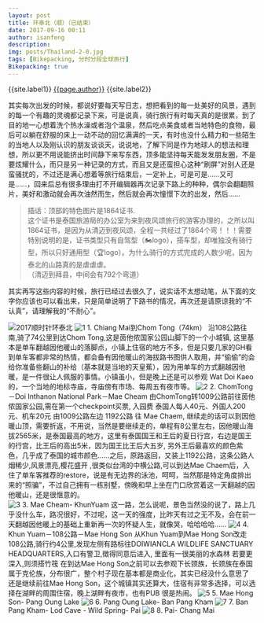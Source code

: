 ```yaml
---
layout: post
title: 环泰北（顺）（已结束）
date: 2017-09-16 00:11
author: isanfeng
description:
img: posts/Thailand-2-0.jpg
tags: [Bikepacking, 分时分段全球旅行]
Bikepacking: true
---
```

{{site.label1}} <a href="/about">{{page.author}}</a> {{site.label2}}

其实每次出发的时候，都说好要每天写日志，想把看到的每一处美好的风景，遇到的每一个有趣的灵魂都记录下来，可是说真，骑行旅行有时每天真的是很累，到了目的地一心想着洗个热水澡或者泡个温泉，然后吃点美食或者当地特色的食物，最后可以躺在舒服的床上一动不动的回忆满满的一天，有时也没什么精力和一些陌生的当地人以及刚认识的朋友谈谈天，说说地，了解下同是作为地球人的想法和理想，所以更不用说能挤出时间静下来写东西，顶多能坚持每天能发发朋友圈，不是要炫耀什么，而只是另一种记录的方式，而且又是还蛮担心这种“刷屏”对别人还是蛮骚扰的，不过还是满心想着等旅行结束后，一定补上，可是可是……又可是……，回来后总有很多理由打不开编辑器再次记录下路上的种种，偶尔会翻翻照片，美好和激动就会再次油然而生，然后就会再次憧憬下次的出发，然后……
<blockquote>
<div>插话：顶部的特色图片是1864证书.</div>
<div>这个证书是泰国旅游局的办公室为来到夜风颂旅行的游客办理的，之所以叫1864证书，是因为从清迈到夜风颂，全程一共经过了1864个弯！！！需要特别说明的是，证书类型只有自驾型（🏍logo），搭车型，却唯独没有骑行型，所以只好通用型（🏆logo）。为什么骑行的方式完成的人数少呢，因为泰北的山路真的是虐虐虐。</div>
<div>（清迈到拜县，中间会有792个弯道）</div></blockquote>
<!--more-->

其实再写这些内容的时候，旅行已经过去很久了，说实话不太想动笔，从下面的文字你应该也可以看出来，只是简单说明了下路书的情况，再次还是请原谅我的“不认真”，请理解我的“不耐心”。

<img title="2017顺时针环泰北" src="https://i2.wp.com/isanfeng.files.wordpress.com/2017/12/9.png?ssl=1&amp;w=450" />

<img src="https://i0.wp.com/isanfeng.files.wordpress.com/2017/12/1.png?ssl=1&amp;w=450" alt="1" />
1. Chiang Mai到Chom Tong（74km）
沿108公路往南,骑了74公里到达Chom Tong,这是茵他侬国家公园山脚下的一个小城镇, 这里基本是单车翻越因他暖山的落脚点，小镇上住宿的地方不多，但是只要几家的GH看到单车客都非常的热情，都会备有因他暖山的海拔路书图供人取用，并“偷偷”的会给你准备些翻山的补给（基本就是当地的天皇蕉），因为用单车的方式翻越因他暖，是一件很让人佩服的事情。小镇虽小，但是晚上还是可以参观 Wat Doi Kaeo的，一个当地的地标寺庙，寺庙傍有市场、每周五有夜市等。

<img src="https://i2.wp.com/isanfeng.files.wordpress.com/2017/12/2.png?ssl=1&amp;w=450" alt="2" />
2. ChomTong－Doi Inthanon National Park－Mae Cheam
由ChomTong转1009公路前往茵他侬国家公园,需在第一个checkpoint买票, 入园费 泰国人每人40元、外国人200元、机车20元
由1009公路左边 1192公路 往 Mae Chaem, 继续走的话可以到因他暖山顶，需要折返，不用说，当然是要继续走的，单程有8公里左右，因他暖山海拔2565米，是泰国最高的地方，这里有泰国国王和王后的夏日行宫，右边是国王的行宫，比王后的高出5米，因为国王比王后大五岁, 另外王后最喜欢的颜色紫色，几乎成了泰国的城市颜色……之后，原路返回，又装上1192公路，这条公路人烟稀少,风景漂亮,樱花盛开 ,很类似台湾的中横公路,可以到达Mae Chaem后，入住了单车客推荐的restore，说是有无边界的泳池，呵呵，当然那是特定角度排出来的“照骗”，不过自己拥有一栋别墅，傍晚和早上坐在门口欣赏着这一天翻越的因他暖山，还是很惬意的。
<div></div>
<div></div>
<img src="https://i1.wp.com/isanfeng.files.wordpress.com/2017/12/3.png?ssl=1&amp;w=450" alt="3" />
3. Mae Cheam- KhunYuam
这一路，怎么说呢，景色当然没的说了，路上几乎没什么车，路况很好，不过呢，这一天的强度，比昨天有过之无不及，会在前一天翻越因他暖上的基础上重新再一次的怀疑人生，就像哭，哈哈哈哈……

<img src="https://i1.wp.com/isanfeng.files.wordpress.com/2017/12/4.png?ssl=1&amp;w=450" alt="4" />
4. Khun Yuam－108公路－Mae Hong Son
从Khun Yuam到Mae Hong Son改走108公路,骑行约4公里,发现左侧有路标往DOIWIANCLA WILDLIFE SANCTUARY HEADQUARTERS,入口有警卫,徴得同意后进入, 里面有一很美丽的水森林 若要更深入,则须搭竹筏
在到达Mae Hong Son之前可以去参观下长颈族，长颈族在泰国属于克伦族，分布很广，整个村子现在基本都是商业化，其实已经没什么意思了
还是继续前往Mae Hong Son，这个城镇其实还算大，住宿有非常多选择，可以选择在湖畔的周围住宿，晚上湖畔有夜市，也有PUB 很是热闹。

<img src="https://i1.wp.com/isanfeng.files.wordpress.com/2017/12/5.png?ssl=1&amp;w=450" alt="5" />
5. Mae Hong Son- Pang Oung Lake

<img src="https://i0.wp.com/isanfeng.files.wordpress.com/2017/12/6.png?ssl=1&amp;w=450" alt="6" />
6. Pang Oung Lake- Ban Pang Kham

<img src="https://i1.wp.com/isanfeng.files.wordpress.com/2017/12/7.png?ssl=1&amp;w=450" alt="7" />
7. Ban Pang Kham- Lod Cave - Wild Spring- Pai

<img src="https://i0.wp.com/isanfeng.files.wordpress.com/2017/12/8.png?ssl=1&amp;w=450" alt="8" />
8. Pai- Chang Mai
